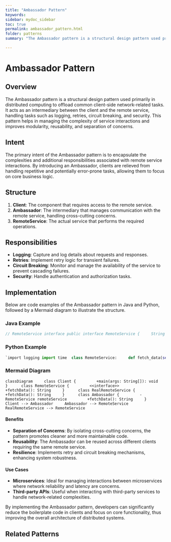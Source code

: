 ```yaml
---
title: "Ambassador Pattern"
keywords: 
sidebar: mydoc_sidebar
toc: true
permalink: ambassador_pattern.html
folder: patterns
summary: "The Ambassador pattern is a structural design pattern used primarily in distributed computing to offload common client-side network-related tasks."

---
```


# Ambassador Pattern

## Overview

The Ambassador pattern is a structural design pattern used primarily in distributed computing to offload common client-side network-related tasks. It acts as an intermediary between the client and the remote service, handling tasks such as logging, retries, circuit breaking, and security. This pattern helps in managing the complexity of service interactions and improves modularity, reusability, and separation of concerns.

## Intent

The primary intent of the Ambassador pattern is to encapsulate the complexities and additional responsibilities associated with remote service interactions. By introducing an Ambassador, clients are relieved from handling repetitive and potentially error-prone tasks, allowing them to focus on core business logic.

## Structure

1. **Client**: The component that requires access to the remote service.
2. **Ambassador**: The intermediary that manages communication with the remote service, handling cross-cutting concerns.
3. **RemoteService**: The actual service that performs the required operations.

## Responsibilities

- **Logging**: Capture and log details about requests and responses.
- **Retries**: Implement retry logic for transient failures.
- **Circuit Breaking**: Monitor and manage the availability of the service to prevent cascading failures.
- **Security**: Handle authentication and authorization tasks.

## Implementation

Below are code examples of the Ambassador pattern in Java and Python, followed by a Mermaid diagram to illustrate the structure.

### Java Example

```java
// RemoteService interface public interface RemoteService {     String fetchData(); }  // RealRemoteService implementation public class RealRemoteService implements RemoteService {     @Override     public String fetchData() {         // Simulate network call         return "Data from remote service";     } }  // Ambassador class public class Ambassador implements RemoteService {     private final RemoteService remoteService;      public Ambassador(RemoteService remoteService) {         this.remoteService = remoteService;     }      @Override     public String fetchData() {         // Logging         System.out.println("Fetching data...");          // Retry logic         int retries = 3;         while (retries > 0) {             try {                 String data = remoteService.fetchData();                 // Log success                 System.out.println("Data fetched successfully: " + data);                 return data;             } catch (Exception e) {                 retries--;                 // Log failure                 System.err.println("Failed to fetch data, retries left: " + retries);                 if (retries == 0) {                     throw e;                 }             }         }         return null;     } }  // Client public class Client {     public static void main(String[] args) {         RemoteService service = new Ambassador(new RealRemoteService());         System.out.println(service.fetchData());     } }
```

### Python Example

```python
`import logging import time  class RemoteService:     def fetch_data(self):         raise NotImplementedError  class RealRemoteService(RemoteService):     def fetch_data(self):         # Simulate network call         return "Data from remote service"  class Ambassador(RemoteService):     def __init__(self, remote_service):         self.remote_service = remote_service      def fetch_data(self):         # Logging         logging.info("Fetching data...")          # Retry logic         retries = 3         while retries > 0:             try:                 data = self.remote_service.fetch_data()                 # Log success                 logging.info("Data fetched successfully: %s", data)                 return data             except Exception as e:                 retries -= 1                 # Log failure                 logging.error("Failed to fetch data, retries left: %d", retries)                 if retries == 0:                     raise e                 time.sleep(1)  # Backoff  if __name__ == "__main__":     logging.basicConfig(level=logging.INFO)     service = Ambassador(RealRemoteService())     print(service.fetch_data())`
```

### Mermaid Diagram

```mermaid
classDiagram     class Client {         +main(args: String[]): void     }      class RemoteService {         <<interface>>         +fetchData(): String     }      class RealRemoteService {         +fetchData(): String     }      class Ambassador {         -RemoteService remoteService         +fetchData(): String     }      Client --> Ambassador     Ambassador --> RemoteService     RealRemoteService --> RemoteService
```

#### Benefits

- **Separation of Concerns**: By isolating cross-cutting concerns, the pattern promotes cleaner and more maintainable code.
- **Reusability**: The Ambassador can be reused across different clients requiring the same remote service.
- **Resilience**: Implements retry and circuit breaking mechanisms, enhancing system robustness.

#### Use Cases

- **Microservices**: Ideal for managing interactions between microservices where network reliability and latency are concerns.
- **Third-party APIs**: Useful when interacting with third-party services to handle network-related complexities.

By implementing the Ambassador pattern, developers can significantly reduce the boilerplate code in clients and focus on core functionality, thus improving the overall architecture of distributed systems.

## Related Patterns
